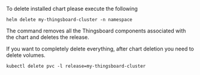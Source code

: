 To delete installed chart please execute the following
```shell
helm delete my-thingsboard-cluster -n namespace
```

The command removes all the Thingsboard components associated with the chart and deletes the release.

If you want to completely delete everything, after chart deletion you need to delete volumes.

```shell
kubectl delete pvc -l release=my-thingsboard-cluster
```

